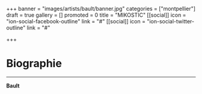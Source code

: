 +++
banner = "images/artists/bault/banner.jpg"
categories = ["montpellier"]
draft = true
gallery = []
promoted = 0
title = "MIKOSTIC"
[[social]]
icon = "ion-social-facebook-outline"
link = "#"
[[social]]
icon = "ion-social-twitter-outline"
link = "#"

+++
# Biographie
---

**Bault**